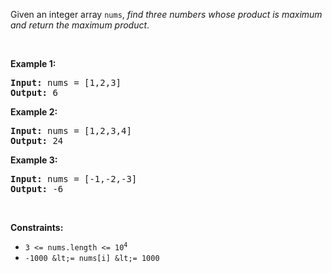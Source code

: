 Given an integer array `` nums ``, _find three numbers whose product is maximum and return the maximum product_.

&nbsp;

__Example 1:__

<pre><strong>Input:</strong> nums = [1,2,3]
<strong>Output:</strong> 6
</pre>

__Example 2:__

<pre><strong>Input:</strong> nums = [1,2,3,4]
<strong>Output:</strong> 24
</pre>

__Example 3:__

<pre><strong>Input:</strong> nums = [-1,-2,-3]
<strong>Output:</strong> -6
</pre>

&nbsp;

__Constraints:__

*   <code>3 &lt;= nums.length &lt;=&nbsp;10<sup>4</sup></code>
*   `` -1000 &lt;= nums[i] &lt;= 1000 ``